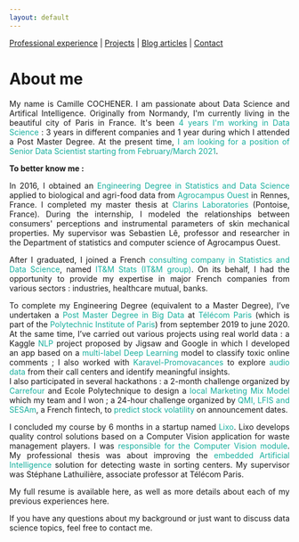 ```yaml
---
layout: default
---
```


[Professional experience](./professional-experience.html) | [Projects](./projects.html) | [Blog articles](./blog-articles.html) | [Contact](./contact.html)

# About me

<div style="text-align: justify">

<p>
My name is Camille COCHENER. I am passionate about Data Science and Artifical Intelligence. Originally from Normandy, I'm currently living in the beautiful city of Paris in France. It's been <span style="color:#16af9d">4 years I'm working in Data Science</span> : 3 years in different companies and 1 year during which I attended a Post Master Degree. At the present time, <span style="color:#16af9d">I am looking for a position of Senior Data Scientist starting from February/March 2021</span>.
</p>  

<p>
<b>To better know me :</b>  
</p>

<p>
In 2016, I obtained an <span style="color:#16af9d">Engineering Degree in Statistics and Data Science</span> applied to biological and agri-food data from <span style="color:#16af9d">Agrocampus Ouest</span> in Rennes, France. I completed my master thesis at <span style="color:#16af9d">Clarins Laboratories</span> (Pontoise, France). During the internship, I modeled the relationships between consumers' perceptions and instrumental parameters of skin mechanical properties. My supervisor was Sebastien Lê, professor and researcher in the Department of statistics and computer science of Agrocampus Ouest.
</p>

<p>
After I graduated, I joined a French <span style="color:#16af9d">consulting company in Statistics and Data Science</span>, named <span style="color:#16af9d">IT&M Stats (IT&M group)</span>. On its behalf, I had the opportunity to provide my expertise in major French companies from various sectors : industries, healthcare mutual, banks. 
</p>

<p>
To complete my Engineering Degree (equivalent to a Master Degree), I’ve undertaken a <span style="color:#16af9d">Post Master Degree in Big Data</span> at <span style="color:#16af9d">Télécom Paris</span> (which is part of the <span style="color:#16af9d">Polytechnic Institute of Paris</span>) from september 2019 to june 2020. At the same time, I’ve carried out various projects using real world data : a Kaggle <span style="color:#16af9d">NLP</span> project proposed by Jigsaw and Google in which I developed an app based on a <span style="color:#16af9d">multi-label Deep Learning</span> model to classify toxic online comments ; I also worked with <span style="color:#16af9d">Karavel-Promovacances</span> to explore <span style="color:#16af9d">audio data</span> from their call centers and identify meaningful insights. <br>
I also participated in several hackathons : a 2-month challenge organized by <span style="color:#16af9d">Carrefour</span> and <span style="#1ABC9C">Ecole Polytechnique</span> to design a <span style="color:#16af9d">local Marketing Mix Model</span> which my team and I won ; a 24-hour challenge organized by <span style="color:#16af9d">QMI, LFIS and SESAm</span>, a French fintech, to <span style="color:#16af9d">predict stock volatility</span> on announcement dates. 
</p>

<p>
I concluded my course by 6 months in a startup named <span style="color:#16af9d">Lixo</span>. Lixo develops quality control solutions based on a Computer Vision application for waste management players. I was <span style="color:#16af9d">responsible for the Computer Vision module</span>. My professional thesis was about improving the <span style="color:#16af9d">embedded Artificial Intelligence</span> solution for detecting waste in sorting centers. My supervisor was Stéphane Lathuilière, associate professor at Télécom Paris. 
</p>

<p>
My full resume is available here, as well as more details about each of my previous experiences here. 
</p>

<p>
If you have any questions about my background or just want to discuss data science topics, feel free to contact me. 
</p>

</div>
